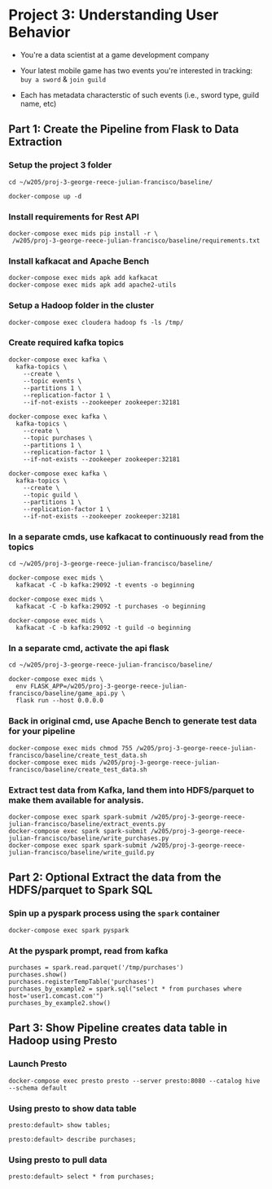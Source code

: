 # Project 3: Understanding User Behavior

- You're a data scientist at a game development company  

- Your latest mobile game has two events you're interested in tracking: `buy a
  sword` & `join guild`

- Each has metadata characterstic of such events (i.e., sword type, guild name,
  etc)
  
## Part 1: Create the Pipeline from Flask to Data Extraction

### Setup the project 3 folder

```
cd ~/w205/proj-3-george-reece-julian-francisco/baseline/
```

```
docker-compose up -d
```

### Install requirements for Rest API

```
docker-compose exec mids pip install -r \
 /w205/proj-3-george-reece-julian-francisco/baseline/requirements.txt
```

### Install kafkacat and Apache Bench
```
docker-compose exec mids apk add kafkacat
docker-compose exec mids apk add apache2-utils
```

### Setup a Hadoop folder in the cluster

```
docker-compose exec cloudera hadoop fs -ls /tmp/
```

### Create required kafka topics

```
docker-compose exec kafka \
  kafka-topics \
    --create \
    --topic events \
    --partitions 1 \
    --replication-factor 1 \
    --if-not-exists --zookeeper zookeeper:32181
```
```
docker-compose exec kafka \
  kafka-topics \
    --create \
    --topic purchases \
    --partitions 1 \
    --replication-factor 1 \
    --if-not-exists --zookeeper zookeeper:32181
```
```
docker-compose exec kafka \
  kafka-topics \
    --create \
    --topic guild \
    --partitions 1 \
    --replication-factor 1 \
    --if-not-exists --zookeeper zookeeper:32181
```

### In a separate cmds, use kafkacat to continuously read from the topics
```
cd ~/w205/proj-3-george-reece-julian-francisco/baseline/
```
```
docker-compose exec mids \
  kafkacat -C -b kafka:29092 -t events -o beginning
```
```
docker-compose exec mids \
  kafkacat -C -b kafka:29092 -t purchases -o beginning
```
```
docker-compose exec mids \
  kafkacat -C -b kafka:29092 -t guild -o beginning
```

### In a separate cmd, activate the api flask
```
cd ~/w205/proj-3-george-reece-julian-francisco/baseline/
```

```
docker-compose exec mids \
  env FLASK_APP=/w205/proj-3-george-reece-julian-francisco/baseline/game_api.py \
  flask run --host 0.0.0.0
```

### Back in original cmd, use Apache Bench to generate test data for your pipeline

```
docker-compose exec mids chmod 755 /w205/proj-3-george-reece-julian-francisco/baseline/create_test_data.sh
docker-compose exec mids /w205/proj-3-george-reece-julian-francisco/baseline/create_test_data.sh
```


### Extract test data from Kafka, land them into HDFS/parquet to make them available for analysis.

```
docker-compose exec spark spark-submit /w205/proj-3-george-reece-julian-francisco/baseline/extract_events.py
docker-compose exec spark spark-submit /w205/proj-3-george-reece-julian-francisco/baseline/write_purchases.py
docker-compose exec spark spark-submit /w205/proj-3-george-reece-julian-francisco/baseline/write_guild.py
```

## Part 2: Optional Extract the data from the HDFS/parquet to Spark SQL

### Spin up a pyspark process using the `spark` container

```
docker-compose exec spark pyspark
```

### At the pyspark prompt, read from kafka

```
purchases = spark.read.parquet('/tmp/purchases')
purchases.show()
purchases.registerTempTable('purchases')
purchases_by_example2 = spark.sql("select * from purchases where host='user1.comcast.com'")
purchases_by_example2.show()
```

## Part 3: Show Pipeline creates data table in Hadoop using Presto

### Launch Presto
```
docker-compose exec presto presto --server presto:8080 --catalog hive --schema default
```

### Using presto to show data table
```
presto:default> show tables;
```

```
presto:default> describe purchases;
```

### Using presto to pull data
```
presto:default> select * from purchases;
```

